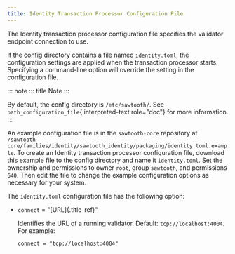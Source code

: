 ```yaml
---
title: Identity Transaction Processor Configuration File
---
```


The Identity transaction processor configuration file specifies the
validator endpoint connection to use.

If the config directory contains a file named `identity.toml`, the
configuration settings are applied when the transaction processor
starts. Specifying a command-line option will override the setting in
the configuration file.

::: note
::: title
Note
:::

By default, the config directory is `/etc/sawtooth/`. See
`path_configuration_file`{.interpreted-text role="doc"} for more
information.
:::

An example configuration file is in the `sawtooth-core` repository at
`/sawtooth-core/families/identity/sawtooth_identity/packaging/identity.toml.example`.
To create an Identity transaction processor configuration file, download
this example file to the config directory and name it `identity.toml`.
Set the ownership and permissions to owner `root`, group `sawtooth`, and
permissions `640`. Then edit the file to change the example
configuration options as necessary for your system.

The `identity.toml` configuration file has the following option:

-   `connect` = \"[URL]{.title-ref}\"

    Identifies the URL of a running validator. Default:
    `tcp://localhost:4004`. For example:

    ``` none
    connect = "tcp://localhost:4004"
    ```
